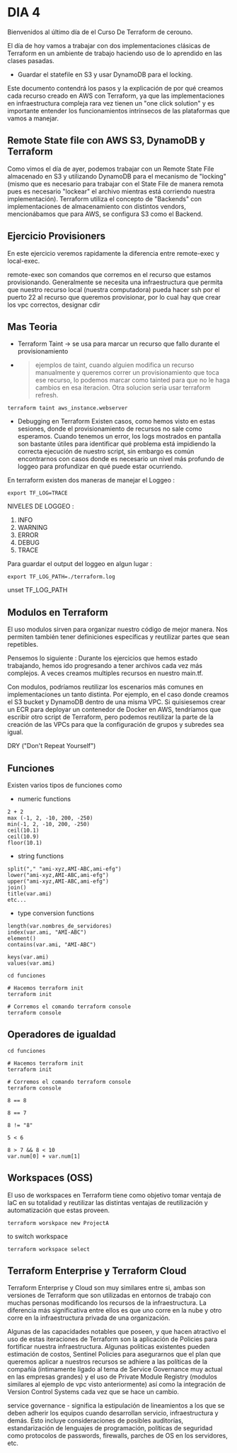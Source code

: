 # DIA 4
Bienvenidos al último día de el Curso De Terraform de cerouno.

El día de hoy vamos a trabajar con dos implementaciones clásicas de Terraform en un ambiente de trabajo haciendo uso de lo aprendido en las clases pasadas.

* Guardar el statefile en S3 y usar DynamoDB para el locking.

Este documento contendrá los pasos y la explicación de por qué creamos cada recurso creado en AWS con Terraform, ya que las implementaciones en infraestructura compleja rara vez tienen un "one click solution" y es importante entender los funcionamientos intrínsecos de las plataformas que vamos a manejar.


## Remote State file con AWS S3, DynamoDB y Terraform
Como vimos el día de ayer, podemos trabajar con un Remote State File almacenado en S3 y utilizando DynamoDB para el mecanismo de "locking" (mismo que es necesario para trabajar con el State File de manera remota pues es necesario "lockear" el archivo mientras está corriendo nuestra implementación). Terraform utiliza el concepto de "Backends" con implementaciones de almacenamiento con distintos vendors, mencionábamos que para AWS, se configura S3 como el Backend.





## Ejercicio Provisioners
En este ejercicio veremos rapidamente la diferencia entre remote-exec y local-exec. 

remote-exec son comandos que corremos en el recurso que estamos provisionando. Generalmente se necesita una infraestructura que permita que nuestro recurso local (nuestra computadora) pueda hacer ssh por el puerto 22 al recurso que queremos provisionar, por lo cual hay que crear los vpc correctos, designar cdir




## Mas Teoria
* Terraform Taint -> se usa para marcar un recurso que fallo durante el provisionamiento
- > ejemplos de taint, cuando alguien modifica un recurso manualmente y queremos correr un provisionamiento que toca ese recurso, lo podemos marcar como tainted para que no le haga cambios en esa iteracion. Otra solucion seria usar terraform refresh.

```
terraform taint aws_instance.webserver
```


* Debugging en Terraform
Existen casos, como hemos visto en estas sesiones, donde el provisionamiento de recursos no sale como esperamos. Cuando tenemos un error, los logs mostrados en pantalla son bastante útiles para identificar qué problema está impidiendo la correcta ejecución de nuestro script, sin embargo es común encontrarnos con casos donde es necesario un nivel más profundo de loggeo para profundizar en qué puede estar ocurriendo.

En terraform existen dos maneras de manejar el Loggeo :
```
export TF_LOG=TRACE
```

NIVELES DE LOGGEO : 
1. INFO
2. WARNING
3. ERROR
4. DEBUG
5. TRACE

Para guardar el output del loggeo en algun lugar :
```
export TF_LOG_PATH=./terraform.log
```

unset TF_LOG_PATH

## Modulos en Terraform
El uso modulos sirven para organizar nuestro código de mejor manera. Nos permiten también tener definiciones específicas y reutilizar partes que sean repetibles.

Pensemos lo siguiente :
Durante los ejercicios que hemos estado trabajando, hemos ido progresando a tener archivos cada vez más complejos. A veces creamos multiples recursos en nuestro main.tf.

Con modulos, podríamos reutilizar los escenarios más comunes en implementaciones un tanto distinta. Por ejemplo, en el caso donde creamos el S3 bucket y DynamoDB dentro de una misma VPC. Si quisiesemos crear un ECR para deployar un contenedor de Docker en AWS, tendríamos que escribir otro script de Terraform, pero podemos reutilizar la parte de la creación de las VPCs para que la configuración de grupos y subredes sea igual. 

DRY ("Don't Repeat Yourself") 

## Funciones
Existen varios tipos de funciones como

* numeric functions
```
2 + 2
max (-1, 2, -10, 200, -250)
min(-1, 2, -10, 200, -250)
ceil(10.1)
ceil(10.9)
floor(10.1)
```


* string functions
```
split("," "ami-xyz,AMI-ABC,ami-efg")
lower("ami-xyz,AMI-ABC,ami-efg")
upper("ami-xyz,AMI-ABC,ami-efg")
join()
title(var.ami)
etc...
```

* type conversion functions
```
length(var.nombres_de_servidores)
index(var.ami, "AMI-ABC")
element()
contains(var.ami, "AMI-ABC")
```

```
keys(var.ami)
values(var.ami)
```

```
cd funciones

# Hacemos terraform init
terraform init

# Corremos el comando terraform console
terraform console
```

## Operadores de igualdad

```
cd funciones

# Hacemos terraform init
terraform init

# Corremos el comando terraform console
terraform console
```

```
8 == 8

8 == 7

8 != "8"

5 < 6
```


```
8 > 7 && 8 < 10
var.num[0] + var.num[1]
```

## Workspaces (OSS)
El uso de workspaces en Terraform tiene como objetivo tomar ventaja de IaC en su totalidad y reutilizar las distintas ventajas de reutilización y automatización que estas proveen.

```
terraform worskpace new ProjectA
```

to switch workspace

```
terraform workspace select
```


## Terraform Enterprise y Terraform Cloud
Terraform Enterprise y Cloud son muy similares entre si, ambas son versiones de Terraform que son utilizadas en entornos de trabajo con muchas personas modificando los recursos de la infraestructura. La diferencia más significativa entre ellos es que uno corre en la nube y otro corre en la infraestructura privada de una organización.

Algunas de las capacidades notables que poseen, y que hacen atractivo el uso de estas iteraciones de Terraform son la aplicación de Policies para fortificar nuestra infraestructura.
Algunas politicas existentes pueden estimación de costos, Sentinel Policies para asegurarnos que el plan que queremos aplicar a nuestros recursos se adhiere a las políticas de la compañía (íntimamente ligado al tema de Service Governance muy actual en las empresas grandes) y el uso de Private Module Registry (modulos similares al ejemplo de vpc visto anteriormente) así como la integración de Version Control Systems cada vez que se hace un cambio.

service governance - significa la estipulación de lineamientos a los que se deben adherir los equipos cuando desarrollan servicio, infraestructura y demás. Esto incluye consideraciones de posibles auditorías, estandarización de lenguajes de programación, políticas de seguridad como protocolos de passwords, firewalls, parches de OS en los servidores, etc.